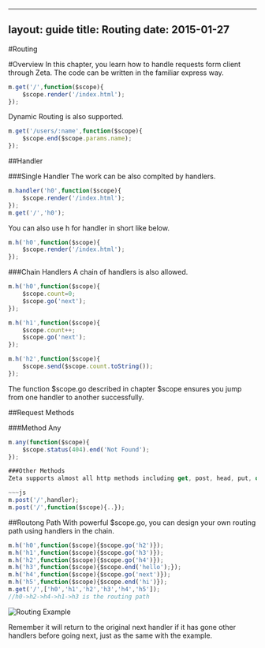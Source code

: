 ----
layout: guide
title: Routing
date: 2015-01-27
---

#Routing


#Overview
In this chapter, you learn how to handle requests form client through Zeta. The code can be written in the familiar express way.

~~~js
m.get('/',function($scope){
	$scope.render('/index.html');
});
~~~

Dynamic Routing is also supported.

~~~js
m.get('/users/:name',function($scope){
	$scope.end($scope.params.name);
});
~~~

##Handler

###Single Handler
The work can be also complted by handlers.

~~~js
m.handler('h0',function($scope){
	$scope.render('/index.html');
});
m.get('/','h0');
~~~
You can also use h for handler in short like below.

~~~js
m.h('h0',function($scope){
	$scope.render('/index.html');
});
~~~

###Chain Handlers
A chain of handlers is also allowed.

~~~js
m.h('h0',function($scope){
	$scope.count=0;
	$scope.go('next');
});

m.h('h1',function($scope){
	$scope.count++;
	$scope.go('next');
});

m.h('h2',function($scope){
	$scope.send($scope.count.toString());
});
~~~
The function $scope.go described in chapter $scope ensures you jump from one handler to another successfully.

##Request Methods

###Method Any

~~~js
m.any(function($scope){
	$scope.status(404).end('Not Found');
});

###Other Methods
Zeta supports almost all http methods including get, post, head, put, delete, option, trace and any. All methods except any have the same interface. Here is an instance for post.

~~~js
m.post('/',handler);
m.post('/',function($scope){..});
~~~

##Routong Path
With powerful $scope.go, you can design your own routing path using handlers in the chain.

~~~js
m.h('h0',function($scope){$scope.go('h2')});
m.h('h1',function($scope){$scope.go('h3')});
m.h('h2',function($scope){$scope.go('h4')});
m.h('h3',function($scope){$scope.end('hello');});
m.h('h4',function($scope){$scope.go('next')});
m.h('h5',function($scope){$scope.end('hi')});
m.get('/',['h0','h1','h2','h3','h4','h5']);
//h0->h2->h4->h1->h3 is the routing path
~~~

![Routing Example]({{site.url}}/img/routing.png)

Remember it will return to the original next handler if it has gone other handlers before going next, just as the same with the example.

